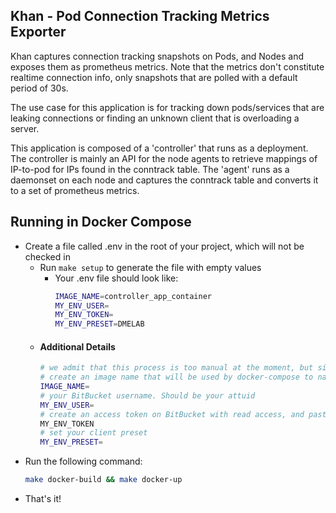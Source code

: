 ## Khan - Pod Connection Tracking Metrics Exporter

Khan captures connection tracking snapshots on Pods, and Nodes and exposes them as  prometheus metrics. Note that the metrics don't constitute realtime connection info, only snapshots that are polled with a default period of 30s.

The use case for this application is for tracking down pods/services that are leaking connections or finding an unknown client that is overloading a server.

This application is composed of a 'controller' that runs as a deployment. The controller is mainly an API for the node agents to retrieve mappings of IP-to-pod for IPs found in the conntrack table. The 'agent' runs as a daemonset on each node and captures the conntrack table and converts it to a set of prometheus metrics.

## Running in Docker Compose
  - Create a file called .env in the root of your project, which will not be checked in
    - Run `make setup` to generate the file with empty values
        - Your .env file should look like:
          ```bash
          IMAGE_NAME=controller_app_container
          MY_ENV_USER=
          MY_ENV_TOKEN=
          MY_ENV_PRESET=DMELAB
          ```
    - #### Additional Details
      ```bash
      # we admit that this process is too manual at the moment, but since these details need to be secret and not checked in, here we are...
      # create an image name that will be used by docker-compose to name your image
      IMAGE_NAME=
      # your BitBucket username. Should be your attuid
      MY_ENV_USER=
      # create an access token on BitBucket with read access, and paste that token as this value
      MY_ENV_TOKEN
      # set your client preset
      MY_ENV_PRESET=
      ```
  - Run the following command:
    ```bash
    make docker-build && make docker-up
    ```
  - That's it!

